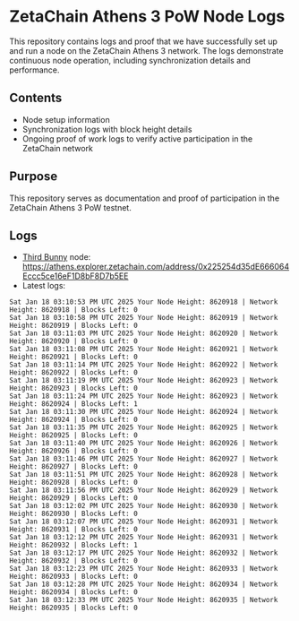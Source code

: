 # ZetaChain Athens 3 PoW Node Logs
This repository contains logs and proof that we have successfully set up and run a node on the ZetaChain Athens 3 network. The logs demonstrate continuous node operation, including synchronization details and performance.

## Contents
- Node setup information
- Synchronization logs with block height details
- Ongoing proof of work logs to verify active participation in the ZetaChain network

## Purpose
This repository serves as documentation and proof of participation in the ZetaChain Athens 3 PoW testnet.

## Logs

- [Third Bunny](https://thirdbunny.xyz/) node: https://athens.explorer.zetachain.com/address/0x225254d35dE666064Eccc5ce16eF1D8bF8D7b5EE
- Latest logs:
```
Sat Jan 18 03:10:53 PM UTC 2025 Your Node Height: 8620918 | Network Height: 8620918 | Blocks Left: 0
Sat Jan 18 03:10:58 PM UTC 2025 Your Node Height: 8620919 | Network Height: 8620919 | Blocks Left: 0
Sat Jan 18 03:11:03 PM UTC 2025 Your Node Height: 8620920 | Network Height: 8620920 | Blocks Left: 0
Sat Jan 18 03:11:08 PM UTC 2025 Your Node Height: 8620921 | Network Height: 8620921 | Blocks Left: 0
Sat Jan 18 03:11:14 PM UTC 2025 Your Node Height: 8620922 | Network Height: 8620922 | Blocks Left: 0
Sat Jan 18 03:11:19 PM UTC 2025 Your Node Height: 8620923 | Network Height: 8620923 | Blocks Left: 0
Sat Jan 18 03:11:24 PM UTC 2025 Your Node Height: 8620923 | Network Height: 8620924 | Blocks Left: 1
Sat Jan 18 03:11:30 PM UTC 2025 Your Node Height: 8620924 | Network Height: 8620924 | Blocks Left: 0
Sat Jan 18 03:11:35 PM UTC 2025 Your Node Height: 8620925 | Network Height: 8620925 | Blocks Left: 0
Sat Jan 18 03:11:40 PM UTC 2025 Your Node Height: 8620926 | Network Height: 8620926 | Blocks Left: 0
Sat Jan 18 03:11:46 PM UTC 2025 Your Node Height: 8620927 | Network Height: 8620927 | Blocks Left: 0
Sat Jan 18 03:11:51 PM UTC 2025 Your Node Height: 8620928 | Network Height: 8620928 | Blocks Left: 0
Sat Jan 18 03:11:56 PM UTC 2025 Your Node Height: 8620929 | Network Height: 8620929 | Blocks Left: 0
Sat Jan 18 03:12:02 PM UTC 2025 Your Node Height: 8620930 | Network Height: 8620930 | Blocks Left: 0
Sat Jan 18 03:12:07 PM UTC 2025 Your Node Height: 8620931 | Network Height: 8620931 | Blocks Left: 0
Sat Jan 18 03:12:12 PM UTC 2025 Your Node Height: 8620931 | Network Height: 8620932 | Blocks Left: 1
Sat Jan 18 03:12:17 PM UTC 2025 Your Node Height: 8620932 | Network Height: 8620932 | Blocks Left: 0
Sat Jan 18 03:12:23 PM UTC 2025 Your Node Height: 8620933 | Network Height: 8620933 | Blocks Left: 0
Sat Jan 18 03:12:28 PM UTC 2025 Your Node Height: 8620934 | Network Height: 8620934 | Blocks Left: 0
Sat Jan 18 03:12:33 PM UTC 2025 Your Node Height: 8620935 | Network Height: 8620935 | Blocks Left: 0
```
